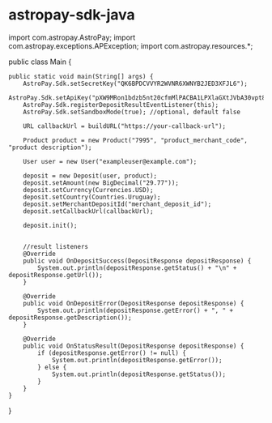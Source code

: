 # astropay-sdk-java

import com.astropay.AstroPay;
import com.astropay.exceptions.APException;
import com.astropay.resources.*;

public class Main {

    public static void main(String[] args) {
        AstroPay.Sdk.setSecretKey("QK6BPDCVVYR2WVNR6XWNYB2JED3XFJL6");
        AstroPay.Sdk.setApiKey("pXW9MRon1bdzb5nt20cfmMlPACBA1LPXlaGXtJVbA30vpt8XhNATb8VK2QcirC6F");
        AstroPay.Sdk.registerDepositResultEventListener(this);
        AstroPay.Sdk.setSandboxMode(true); //optional, default false

        URL callbackUrl = buildURL("https://your-callback-url");

        Product product = new Product("7995", "product_merchant_code", "product description");

        User user = new User("exampleuser@example.com");

        deposit = new Deposit(user, product);
        deposit.setAmount(new BigDecimal("29.77"));
        deposit.setCurrency(Currencies.USD);
        deposit.setCountry(Countries.Uruguay);
        deposit.setMerchantDepositId("merchant_deposit_id");
        deposit.setCallbackUrl(callbackUrl);

        deposit.init();


        //result listeners
        @Override
        public void OnDepositSuccess(DepositResponse depositResponse) {
            System.out.println(depositResponse.getStatus() + "\n" + depositResponse.getUrl());
        }

        @Override
        public void OnDepositError(DepositResponse depositResponse) {
            System.out.println(depositResponse.getError() + ", " + depositResponse.getDescription());
        }

        @Override
        public void OnStatusResult(DepositResponse depositResponse) {
            if (depositResponse.getError() != null) {
                System.out.println(depositResponse.getError());
            } else {
                System.out.println(depositResponse.getStatus());
            }
        }
    }
}
